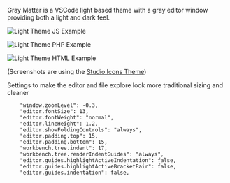 
Gray Matter is a VSCode light based theme with a gray editor window providing both a light and dark feel.

![Light Theme JS Example](https://i.imgur.com/bsRZcAy.png)


![Light Theme PHP Example](https://i.imgur.com/4IdOT9z.png)


![Light Theme HTML Example](https://i.imgur.com/tnZjKea.png)


(Screenshots are using the [Studio Icons Theme](https://marketplace.visualstudio.com/items?itemName=jtlowe.vscode-icon-theme))

Settings to make the editor and file explore look more traditional sizing and cleaner

```
	"window.zoomLevel": -0.3,
    "editor.fontSize": 13,
    "editor.fontWeight": "normal",
	"editor.lineHeight": 1.2,
    "editor.showFoldingControls": "always",
	"editor.padding.top": 15,
	"editor.padding.bottom": 15,
	"workbench.tree.indent": 17,
	"workbench.tree.renderIndentGuides": "always",
	"editor.guides.highlightActiveIndentation": false,
	"editor.guides.highlightActiveBracketPair": false,
	"editor.guides.indentation": false,
```